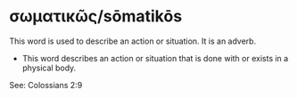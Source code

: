 # σωματικῶς/sōmatikōs
This word is used to describe an action or situation. It is an adverb. 

* This word describes an action or situation that is done with or exists in a physical body.

See: Colossians 2:9
